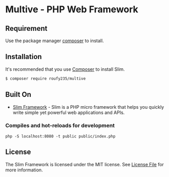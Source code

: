 # Multive - PHP Web Framework

## Requirement
Use the package manager [composer](https://getcomposer.org/) to install.

## Installation
It's recommended that you use [Composer](https://getcomposer.org/) to install Slim.

```bash
$ composer require roufy235/multive
```

## Built On
* [Slim Framework](http://www.slimframework.com/) - Slim is a PHP micro framework that helps you quickly write simple yet powerful web applications and APIs.


### Compiles and hot-reloads for development
```
php -S localhost:8080 -t public public/index.php
```

## License

The Slim Framework is licensed under the MIT license. See [License File](LICENSE) for more information.
